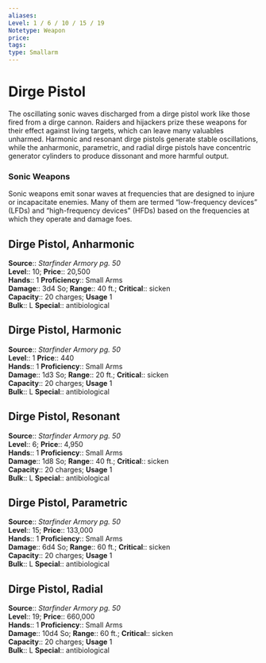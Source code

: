 ```yaml
---
aliases: 
Level: 1 / 6 / 10 / 15 / 19
Notetype: Weapon
price: 
tags: 
type: Smallarm
---
```


# Dirge Pistol

The oscillating sonic waves discharged from a dirge pistol work like those fired from a dirge cannon. Raiders and hijackers prize these weapons for their effect against living targets, which can leave many valuables unharmed. Harmonic and resonant dirge pistols generate stable oscillations, while the anharmonic, parametric, and radial dirge pistols have concentric generator cylinders to produce dissonant and more harmful output.

### Sonic Weapons

Sonic weapons emit sonar waves at frequencies that are designed to injure or incapacitate enemies. Many of them are termed “low-frequency devices” (LFDs) and “high-frequency devices” (HFDs) based on the frequencies at which they operate and damage foes.  

## Dirge Pistol, Anharmonic

**Source**:: _Starfinder Armory pg. 50_  
**Level**:: 10;
**Price**:: 20,500  
**Hands**:: 1
**Proficiency**:: Small Arms  
**Damage**:: 3d4 So; **Range**:: 40 ft.;
**Critical**:: sicken  
**Capacity**:: 20 charges; **Usage** 1  
**Bulk**:: L
**Special**:: antibiological

## Dirge Pistol, Harmonic

**Source**:: _Starfinder Armory pg. 50_  
**Level**:: 1
**Price**:: 440  
**Hands**:: 1
**Proficiency**:: Small Arms  
**Damage**:: 1d3 So; **Range**:: 20 ft.;
**Critical**:: sicken  
**Capacity**:: 20 charges; **Usage** 1  
**Bulk**:: L
**Special**:: antibiological

## Dirge Pistol, Resonant

**Source**:: _Starfinder Armory pg. 50_  
**Level**:: 6;
**Price**:: 4,950  
**Hands**:: 1
**Proficiency**:: Small Arms  
**Damage**:: 1d8 So; **Range**:: 40 ft.;
**Critical**:: sicken  
**Capacity**:: 20 charges; **Usage** 1  
**Bulk**:: L
**Special**:: antibiological

## Dirge Pistol, Parametric

**Source**:: _Starfinder Armory pg. 50_  
**Level**:: 15;
**Price**:: 133,000  
**Hands**:: 1
**Proficiency**:: Small Arms  
**Damage**:: 6d4 So; **Range**:: 60 ft.;
**Critical**:: sicken  
**Capacity**:: 20 charges; **Usage** 1  
**Bulk**:: L
**Special**:: antibiological

## Dirge Pistol, Radial

**Source**:: _Starfinder Armory pg. 50_  
**Level**:: 19;
**Price**:: 660,000  
**Hands**:: 1
**Proficiency**:: Small Arms  
**Damage**:: 10d4 So; **Range**:: 60 ft.;
**Critical**:: sicken  
**Capacity**:: 20 charges; **Usage** 1  
**Bulk**:: L
**Special**:: antibiological

